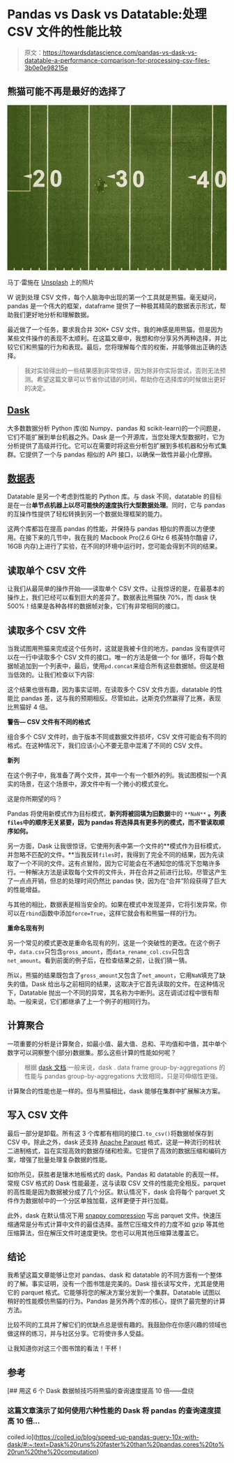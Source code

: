 # Pandas vs Dask vs Datatable:处理 CSV 文件的性能比较

> 原文：<https://towardsdatascience.com/pandas-vs-dask-vs-datatable-a-performance-comparison-for-processing-csv-files-3b0e0e98215e>

## 熊猫可能不再是最好的选择了

![](img/03ece7ab837167e4225b0de212688e1b.png)

马丁·雷施在 [Unsplash](https://unsplash.com/) 上的照片

W 说到处理 CSV 文件，每个人脑海中出现的第一个工具就是熊猫。毫无疑问，pandas 是一个伟大的框架，dataframe 提供了一种极其精简的数据表示形式，帮助我们更好地分析和理解数据。

最近做了一个任务，要求我合并 30K+ CSV 文件。我的神感是用熊猫，但是因为某些文件操作的表现不太顺利。在这篇文章中，我想和你分享另外两种选择，并比较它们和熊猫的行为和表现。最后，您将理解每个库的权衡，并能够做出正确的选择。

> 我对实验得出的一些结果感到非常惊讶，因为除非你实际尝试，否则无法预测。希望这篇文章可以节省你试错的时间，帮助你在选择库的时候做出更好的决定。

## [Dask](https://www.dask.org/)

大多数数据分析 Python 库(如 Numpy、pandas 和 scikit-learn)的一个问题是，它们不能扩展到单台机器之外。Dask 是一个开源库，当您处理大型数据时，它为分析提供了高级并行化。它可以在需要时将这些分析包扩展到多核机器和分布式集群。它提供了一个与 pandas 相似的 API 接口，以确保一致性并最小化摩擦。

## [数据表](https://datatable.readthedocs.io/en/latest/)

Datatable 是另一个考虑到性能的 Python 库。与 dask 不同，datatable 的目标是在一台**单节点机器上以尽可能快的速度执行大型数据处理**。同时，它与 pandas 的互操作性提供了轻松转换到另一个数据处理框架的能力。

这两个库都旨在提高 pandas 的性能，并保持与 pandas 相似的界面以方便使用。在接下来的几节中，我在我的 Macbook Pro(2.6 GHz 6 核英特尔酷睿 i7，16GB 内存)上进行了实验，在不同的环境中运行时，您可能会得到不同的结果。

## 读取单个 CSV 文件

让我们从最简单的操作开始——读取单个 CSV 文件。让我惊讶的是，在最基本的操作上，我们已经可以看到巨大的差异了。数据表比熊猫快 70%，而 dask 快 500%！结果是各种各样的数据帧对象，它们有非常相同的接口。

## 读取多个 CSV 文件

当我试图用熊猫来完成这个任务时，这就是我被卡住的地方。pandas 没有提供可以在一行中读取多个 CSV 文件的接口。唯一的方法是做一个 for 循环，将每个数据帧追加到一个列表中，最后，使用`pd.concat`来组合所有这些数据帧。但这是相当低效的。让我们检查以下内容:

这个结果也很有趣，因为事实证明，在读取多个 CSV 文件方面，datatable 的性能比 pandas 差，这与我的预期相反。尽管如此，达斯克仍然赢得了比赛，表现比熊猫好 4 倍。

**警告— CSV 文件有不同的格式**

组合多个 CSV 文件时，由于版本不同或数据文件损坏，CSV 文件可能会有不同的格式。在这种情况下，我们应该小心不要无意中混淆了不同的 CSV 文件。

**新列**

在这个例子中，我准备了两个文件，其中一个有一个额外的列。我试图模拟一个真实的场景，在这个场景中，源文件中有一个微小的模式变化。

这是你所期望的吗？

Pandas 将使用新模式作为目标模式，**新列将被回填为旧数据**中的 `**NaN**` **。列表`files`中的顺序无关紧要，因为 pandas 将选择具有更多列的模式，而不管读取顺序如何。**

另一方面，Dask 让我很惊讶。它使用列表中第一个文件的**模式作为目标模式，并忽略不匹配的文件。**当我反转`files`时，我得到了完全不同的结果，因为先读取了一个不同的文件。这有点冒险，因为它可能会在不通知您的情况下忽略许多行。一种解决方法是读取每个文件的文件头，并在合并之前进行比较。尽管这产生了一点点开销，但总的处理时间仍然比 pandas 快，因为在“合并”阶段获得了巨大的性能增益。

与其他的相比，数据表是相当安全的。如果在模式中发现差异，它将引发异常。你可以在`rbind`函数中添加`force=True`，这样它就会有和熊猫一样的行为。

**重命名现有列**

另一个常见的模式更改是重命名现有的列，这是一个突破性的更改。在这个例子中，`data.csv`只包含`gross_amount`，而`data_rename_col.csv`只包含`net_amount`。看到前面的例子后，在检查结果之前，让我们猜一猜。

所以，熊猫的结果既包含了`gross_amount`又包含了`net_amount`，它用`NaN`填充了缺失的值。Dask 给出与之前相同的结果，这取决于它首先读取的文件。在这种情况下，Datatable 抛出一个不同的异常，其名称为中断列。这在调试过程中很有帮助。一般来说，它们都继承了上一个例子的相同行为。

## 计算聚合

一项重要的分析是计算聚合，如最小值、最大值、总和、平均值和中值，其中单个数字可以洞察整个(部分)数据集。那么这些计算的性能如何呢？

> 根据 [dask 文档](https://examples.dask.org/dataframes/02-groupby.html):一般来说，dask . data frame group-by-aggregations 的性能与 pandas group-by-aggregations 大致相同，只是可伸缩性更强。

计算聚合的性能也是一样的。但与熊猫相比，dask 能够在集群中扩展解决方案。

## 写入 CSV 文件

最后一部分是卸载。所有这 3 个库都有相同的接口`.to_csv()`将数据帧保存到 CSV 中。除此之外，dask 还支持 [Apache Parquet](https://parquet.apache.org/) 格式，这是一种流行的柱状二进制格式，旨在实现高效的数据存储和检索。它提供了高效的数据压缩和编码方案，增强了批量处理复杂数据的性能。

如你所见，获胜者是镶木地板格式的 dask。Pandas 和 datatable 的表现一样。常规 CSV 格式的 Dask 性能最差，这与读取 CSV 文件的性能完全相反。parquet 的高性能是因为数据被分成了几个分区。默认情况下，dask 会将每个 parquet 文件作为数据帧中的一个分区单独加载，这样更便于并行加载。

此外，dask 在默认情况下用 [snappy compression](https://en.wikipedia.org/wiki/Snappy_(compression)) 写出 parquet 文件。快速压缩通常是分布式计算中文件的最佳选择。虽然它压缩文件的力度不如 gzip 等其他压缩算法，但在解压文件时速度更快。您也可以用其他压缩算法覆盖它。

## 结论

我希望这篇文章能够让您对 pandas、dask 和 datatable 的不同方面有一个整体的了解。事实证明，没有一个图书馆是完美的。Dask 擅长读写文件，尤其是使用它的 parquet 格式。它能够将您的解决方案分发到一个集群。Datatable 试图以稍好的性能模仿熊猫的行为。Pandas 是另外两个库的核心，提供了最完整的计算方法。

比较不同的工具并了解它们的优缺点总是很有趣的。我鼓励你在你感兴趣的领域也做这样的练习，并与社区分享。它将使许多人受益。

让我知道你对这三个图书馆的看法！干杯！

## 参考

[](https://coiled.io/blog/speed-up-pandas-query-10x-with-dask/#:~:text=Dask%20runs%20faster%20than%20pandas,cores%20to%20run%20the%20computation) [## 用这 6 个 Dask 数据帧技巧将熊猫的查询速度提高 10 倍——盘绕

### 这篇文章演示了如何使用六种性能的 Dask 将 pandas 的查询速度提高 10 倍…

coiled.io](https://coiled.io/blog/speed-up-pandas-query-10x-with-dask/#:~:text=Dask%20runs%20faster%20than%20pandas,cores%20to%20run%20the%20computation)